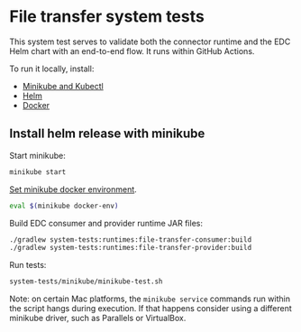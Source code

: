 # File transfer system tests

This system test serves to validate both the connector runtime and the EDC Helm chart with an end-to-end flow.
It runs within GitHub Actions.

To run it locally, install:
- [Minikube and Kubectl](https://kubernetes.io/docs/tasks/tools/)
- [Helm](https://helm.sh/docs/intro/install/)
- [Docker](https://docs.docker.com/get-docker/)

## Install helm release with minikube

Start minikube:

```bash
minikube start
```

[Set minikube docker environment](https://minikube.sigs.k8s.io/docs/handbook/pushing/#1-pushing-directly-to-the-in-cluster-docker-daemon-docker-env).

```bash
eval $(minikube docker-env)
```

Build EDC consumer and provider runtime JAR files:

```bash
./gradlew system-tests:runtimes:file-transfer-consumer:build
./gradlew system-tests:runtimes:file-transfer-provider:build
```

Run tests:

```bash
system-tests/minikube/minikube-test.sh
```

Note: on certain Mac platforms, the `minikube service` commands run within the script hangs during execution. If that happens consider using a different minikube driver, such as Parallels or VirtualBox.
